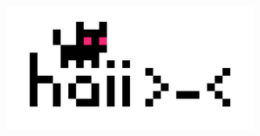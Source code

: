 <picture>
  <source media="(prefers-color-scheme: dark)" srcset="https://github.com/voidynya3/voidynya3/blob/main/splash-dark.png?raw=true">
  <source media="(prefers-color-scheme: light)" srcset="https://github.com/voidynya3/voidynya3/blob/main/splash.png?raw=true">
  <img alt="yay kitten ^w^" src="https://github.com/voidynya3/voidynya3/blob/main/splash.png?raw=true">
</picture>
